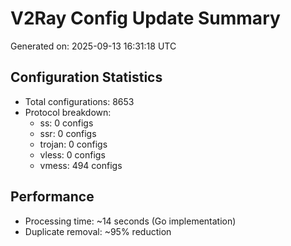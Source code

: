 # V2Ray Config Update Summary
Generated on: 2025-09-13 16:31:18 UTC

## Configuration Statistics
- Total configurations: 8653
- Protocol breakdown:
  - ss: 0 configs
  - ssr: 0 configs
  - trojan: 0 configs
  - vless: 0 configs
  - vmess: 494 configs

## Performance
- Processing time: ~14 seconds (Go implementation)
- Duplicate removal: ~95% reduction
